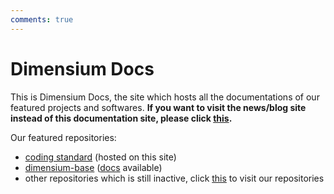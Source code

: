 ```yaml
---
comments: true
---
```


# Dimensium Docs

This is Dimensium Docs, the site which hosts all the documentations of our featured projects and softwares. **If you want to visit the news/blog site instead of this documentation site, please click [this](https://dimensium.github.io).**

Our featured repositories:

- [coding standard] (hosted on this site)
- [dimensium-base] ([docs](dimensium-base/index.md) available)
- other repositories which is still inactive, click [this](https://github.com/orgs/dimensium/repositories) to visit our repositories

[coding standard]: coding-standard/index.md
[dimensium-base]: https://github.com/dimensium/dimensium-base
